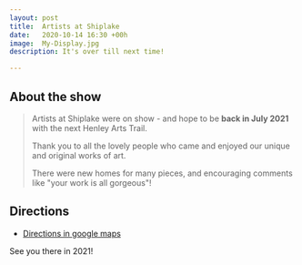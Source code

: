 ```yaml
---
layout: post
title:  Artists at Shiplake
date:   2020-10-14 16:30 +00h
image:  My-Display.jpg
description: It's over till next time!  

---
```


## About the show

>Artists at Shiplake were on show - and hope to be **back in July 2021** with the next Henley Arts Trail.
>
>Thank you to all the lovely people who came and enjoyed our unique and original works of art. 
>
>There were new homes for many pieces, and encouraging comments like "your work is all gorgeous"!

## Directions

* [Directions in google maps](https://goo.gl/maps/JBmPfXMcrqMnUiBm6)

See you there in 2021!

